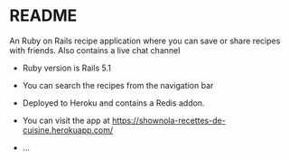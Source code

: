 # README

An Ruby on Rails recipe application where you can save or share recipes with friends. Also contains a live chat channel

* Ruby version is Rails 5.1

* You can search the recipes from the navigation bar

* Deployed to Heroku and contains a Redis addon.

* You can visit the app at https://shownola-recettes-de-cuisine.herokuapp.com/


* ...
